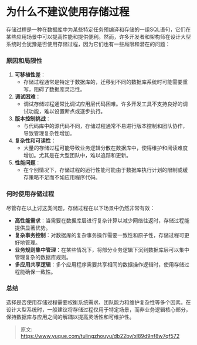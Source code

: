 # 为什么不建议使用存储过程

<font style="color:rgba(0, 0, 0, 0.82);">存储过程是一种在数据库中为某些特定任务预编译和存储的一组SQL语句，它们在某些应用场景中可以提高性能和提供便利。然而，许多开发者和架构师在设计大型系统时会犹豫是否使用存储过程，因为它们也有一些局限和潜在的问题：</font>

### <font style="color:rgba(0, 0, 0, 0.82);">原因和局限性</font>
1. **<font style="color:rgba(0, 0, 0, 0.82);">可移植性差</font>**<font style="color:rgba(0, 0, 0, 0.82);">：</font>
    - <font style="color:rgba(0, 0, 0, 0.82);">存储过程通常是特定于数据库的，迁移到不同的数据库系统时可能需要重写，阻碍了数据库灵活性。</font>
2. **<font style="color:rgba(0, 0, 0, 0.82);">调试困难</font>**<font style="color:rgba(0, 0, 0, 0.82);">：</font>
    - <font style="color:rgba(0, 0, 0, 0.82);">调试存储过程通常比调试应用层代码困难。许多开发工具不支持良好的调试功能，难以设置断点或逐步执行。</font>
3. **<font style="color:rgba(0, 0, 0, 0.82);">版本控制挑战</font>**<font style="color:rgba(0, 0, 0, 0.82);">：</font>
    - <font style="color:rgba(0, 0, 0, 0.82);">与代码库中的源代码不同，存储过程通常不易进行版本控制和团队协作，导致管理复杂性增加。</font>
4. **<font style="color:rgba(0, 0, 0, 0.82);">复杂性和可读性</font>**<font style="color:rgba(0, 0, 0, 0.82);">：</font>
    - <font style="color:rgba(0, 0, 0, 0.82);">大量的存储过程可能导致业务逻辑分散在数据库中，使得维护和阅读难度增加。尤其是在大型团队中，难以追踪和更新。</font>
5. **<font style="color:rgba(0, 0, 0, 0.82);">性能问题</font>**<font style="color:rgba(0, 0, 0, 0.82);">：</font>
    - <font style="color:rgba(0, 0, 0, 0.82);">在个别情况下，存储过程的运行性能可能由于数据库执行计划的限制或缓存策略不足而不如应用程序代码。</font>

### <font style="color:rgba(0, 0, 0, 0.82);">何时使用存储过程</font>
<font style="color:rgba(0, 0, 0, 0.82);">尽管存在以上讨这类问题，存储过程在以下场景中仍然非常有效：</font>

+ **<font style="color:rgba(0, 0, 0, 0.82);">高性能需求</font>**<font style="color:rgba(0, 0, 0, 0.82);">：当需要在数据库层进行复杂计算以减少网络往返时，存储过程能提供显著优势。</font>
+ **<font style="color:rgba(0, 0, 0, 0.82);">复杂事务控制</font>**<font style="color:rgba(0, 0, 0, 0.82);">：对数据库的复杂事务操作需要一致性和原子性，存储过程可更好地管理。</font>
+ **<font style="color:rgba(0, 0, 0, 0.82);">业务规则集中管理</font>**<font style="color:rgba(0, 0, 0, 0.82);">：在某些情况下，将部分业务逻辑下沉到数据库层可以集中管理复杂的数据库规则。</font>
+ **<font style="color:rgba(0, 0, 0, 0.82);">多应用共享逻辑</font>**<font style="color:rgba(0, 0, 0, 0.82);">：多个应用程序需要共享相同的数据操作逻辑时，使用存储过程能确保一致性。</font>

### <font style="color:rgba(0, 0, 0, 0.82);">总结</font>
<font style="color:rgba(0, 0, 0, 0.82);">选择是否使用存储过程需要权衡系统需求、团队能力和维护复杂性等多个因素。在设计大型系统时，一般建议将存储过程仅用于特定场景，而非业务逻辑核心部分，保持数据库与应用之间的解耦以提高灵活性和可维护性。</font>



> 原文: <https://www.yuque.com/tulingzhouyu/db22bv/xl89d9nf8w7qf572>